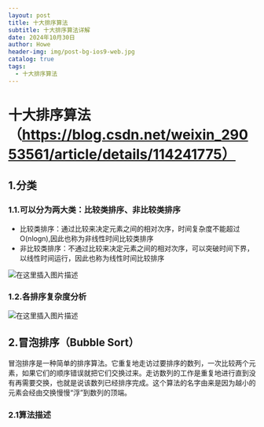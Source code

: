 ```yaml
---
layout: post
title: 十大排序算法
subtitle: 十大排序算法详解
date: 2024年10月30日
author: Howe
header-img: img/post-bg-ios9-web.jpg
catalog: true
tags:
  - 十大排序算法
---
```


# 十大排序算法（https://blog.csdn.net/weixin_29053561/article/details/114241775）

## 1.分类

### 1.1.可以分为两大类：比较类排序、非比较类排序

- 比较类排序：通过比较来决定元素之间的相对次序，时间复杂度不能超过O(nlogn),因此也称为非线性时间比较类排序
- 非比较类排序：不通过比较来决定元素之间的相对次序，可以突破时间下界，以线性时间运行，因此也称为线性时间比较排序

![在这里插入图片描述](https://howe-pic-bed.oss-cn-beijing.aliyuncs.com/picbed/2021022822521673.png)

### 1.2.各排序复杂度分析

![在这里插入图片描述](https://howe-pic-bed.oss-cn-beijing.aliyuncs.com/picbed/20210228225445671.png)

## 2.冒泡排序（Bubble Sort）

冒泡排序是一种简单的排序算法。它重复地走访过要排序的数列，一次比较两个元素，如果它们的顺序错误就把它们交换过来。走访数列的工作是重复地进行直到没有再需要交换，也就是说该数列已经排序完成。这个算法的名字由来是因为越小的元素会经由交换慢慢“浮”到数列的顶端。

### 2.1算法描述
